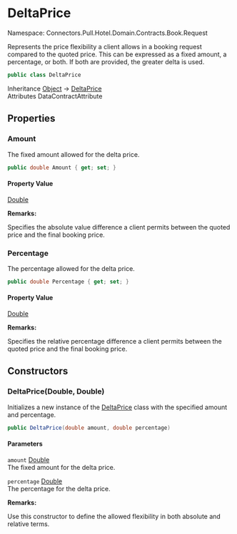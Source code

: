 # DeltaPrice

Namespace: Connectors.Pull.Hotel.Domain.Contracts.Book.Request

Represents the price flexibility a client allows in a booking request compared to the quoted price. 
 This can be expressed as a fixed amount, a percentage, or both. If both are provided, the greater delta is used.

```csharp
public class DeltaPrice
```

Inheritance [Object](https://docs.microsoft.com/en-us/dotnet/api/system.object) → [DeltaPrice](./connectors.pull.hotel.domain.contracts.book.request.deltaprice)<br />
Attributes DataContractAttribute

## Properties

### **Amount**

The fixed amount allowed for the delta price.

```csharp
public double Amount { get; set; }
```

#### Property Value

[Double](https://docs.microsoft.com/en-us/dotnet/api/system.double)<br />

**Remarks:**

Specifies the absolute value difference a client permits between the quoted price and the final booking price.

### **Percentage**

The percentage allowed for the delta price.

```csharp
public double Percentage { get; set; }
```

#### Property Value

[Double](https://docs.microsoft.com/en-us/dotnet/api/system.double)<br />

**Remarks:**

Specifies the relative percentage difference a client permits between the quoted price and the final booking price.

## Constructors

### **DeltaPrice(Double, Double)**

Initializes a new instance of the [DeltaPrice](./connectors.pull.hotel.domain.contracts.book.request.deltaprice) class with the specified amount and percentage.

```csharp
public DeltaPrice(double amount, double percentage)
```

#### Parameters

`amount` [Double](https://docs.microsoft.com/en-us/dotnet/api/system.double)<br />
The fixed amount for the delta price.

`percentage` [Double](https://docs.microsoft.com/en-us/dotnet/api/system.double)<br />
The percentage for the delta price.

**Remarks:**

Use this constructor to define the allowed flexibility in both absolute and relative terms.
